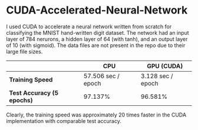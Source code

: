 # CUDA-Accelerated-Neural-Network

I used CUDA to accelerate a neural network written from scratch for classifying the MNIST hand-written digit dataset. The network had an input layer of 784 nerurons, a hidden layer of 64 (with tanh), and an output layer of 10 (with sigmoid). The data files are not present in the repo due to their large file sizes.

| | CPU  | GPU (CUDA) |
| ------------- | ------------- |  ------------- |
| **Training Speed**  | 57.506 sec / epoch | 3.128 sec / epoch  |
| **Test Accuracy (5 epochs)**  | 97.137%  | 96.581%  |

Clearly, the training speed was approximately 20 times faster in the CUDA implementation with comparable test accuracy.